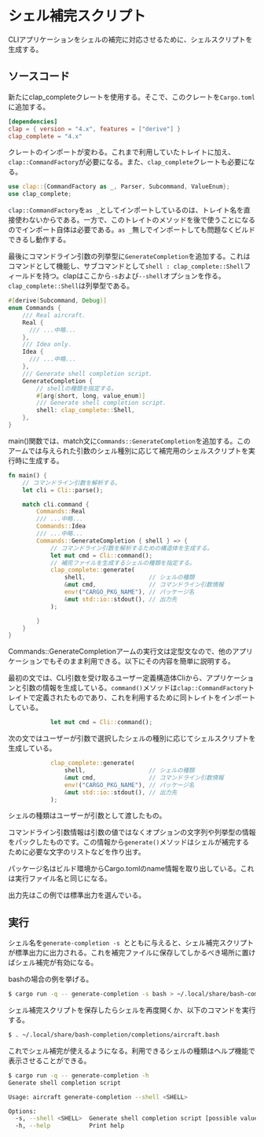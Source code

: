 # シェル補完スクリプト

CLIアプリケーションをシェルの補完に対応させるために、シェルスクリプトを生成する。

## ソースコード

新たにclap_completeクレートを使用する。そこで、このクレートを`Cargo.toml`に追加する。

```toml
[dependencies]
clap = { version = "4.x", features = ["derive"] }
clap_complete = "4.x"
```


クレートのインポートが変わる。これまで利用していたトレイトに加え、`clap::CommandFactory`が必要になる。また、`clap_complete`クレートも必要になる。
```rust
use clap::{CommandFactory as _, Parser, Subcommand, ValueEnum};
use clap_complete;
```

`clap::CommandFactory`を`as _`としてインポートしているのは、トレイト名を直接使わないからである。一方で、このトレイトのメソッドを後で使うことになるのでインポート自体は必要である。`as _`無しでインポートしても問題なくビルドできるし動作する。


最後にコマンドライン引数の列挙型に`GenerateCompletion`を追加する。これはコマンドとして機能し、サブコマンドとして`shell : clap_complete::Shell`フィールドを持つ。clapはここから`-s`および`--shell`オプションを作る。`clap_complete::Shell`は列挙型である。

```rust:main.rs
#[derive(Subcommand, Debug)]
enum Commands {
    /// Real aircraft.
    Real {
      /// ...中略...
    },
    /// Idea only.
    Idea {
      /// ...中略...
    },
    /// Generate shell completion script.
    GenerateCompletion {
        // shellの種類を指定する。
        #[arg(short, long, value_enum)]
        /// Generate shell completion script.
        shell: clap_complete::Shell,
    },
}

```
main()関数では、match文に`Commands::GenerateCompletion`を追加する。このアームでは与えられた引数のシェル種別に応じて補完用のシェルスクリプトを実行時に生成する。
```rust
fn main() {
    // コマンドライン引数を解析する。
    let cli = Cli::parse();

    match cli.command {
        Commands::Real 
        /// ...中略...
        Commands::Idea 
        /// ...中略...
        Commands::GenerateCompletion { shell } => {
            // コマンドライン引数を解析するための構造体を生成する。
            let mut cmd = Cli::command();
            // 補完ファイルを生成するシェルの種類を指定する。
            clap_complete::generate(
                shell,                  // シェルの種類
                &mut cmd,               // コマンドライン引数情報
                env!("CARGO_PKG_NAME"), // パッケージ名
                &mut std::io::stdout(), // 出力先
            );

        }
    }
}
```
Commands::GenerateCompletionアームの実行文は定型文なので、他のアプリケーションでもそのまま利用できる。以下にその内容を簡単に説明する。

最初の文では、CLI引数を受け取るユーザー定義構造体Cliから、アプリケーションと引数の情報を生成している。`command()`メソッドは`clap::CommandFactory`トレイトで定義されたものであり、これを利用するために同トレイトをインポートしている。
```rust
            let mut cmd = Cli::command();
```
次の文ではユーザーが引数で選択したシェルの種別に応じてシェルスクリプトを生成している。
```rust
            clap_complete::generate(
                shell,                  // シェルの種類
                &mut cmd,               // コマンドライン引数情報
                env!("CARGO_PKG_NAME"), // パッケージ名
                &mut std::io::stdout(), // 出力先
            );
```
シェルの種類はユーザーが引数として渡したもの。

コマンドライン引数情報は引数の値ではなくオプションの文字列や列挙型の情報をパックしたものです。この情報から`generate()`メソッドはシェルが補完するために必要な文字のリストなどを作り出す。

パッケージ名はビルド環境からCargo.tomlのname情報を取り出している。これは実行ファイル名と同じになる。

出力先はこの例では標準出力を選んでいる。

## 実行

シェル名を`generate-completion -s `とともに与えると、シェル補完スクリプトが標準出力に出力される。これを補完ファイルに保存してしかるべき場所に置けばシェル補完が有効になる。

bashの場合の例を挙げる。

```sh
$ cargo run -q -- generate-completion -s bash > ~/.local/share/bash-completion/completions/aircraft.bash 
```

シェル補完スクリプトを保存したらシェルを再度開くか、以下のコマンドを実行する。
```sh
$ . ~/.local/share/bash-completion/completions/aircraft.bash 
```

これでシェル補完が使えるようになる。利用できるシェルの種類はヘルプ機能で表示させることができる。

```sh
$ cargo run -q -- generate-completion -h
Generate shell completion script

Usage: aircraft generate-completion --shell <SHELL>

Options:
  -s, --shell <SHELL>  Generate shell completion script [possible values: bash, elvish, fish, powershell, zsh]
  -h, --help           Print help
```
